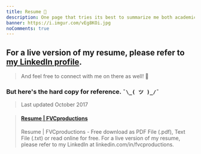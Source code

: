 ```yaml
---
title: Resume 📄️
description: One page that tries its best to summarize me both academically and professionally. Hah.
banner: https://i.imgur.com/vEg8KOi.jpg
noComments: true
---
```


## For a live version of my resume, please refer to [my LinkedIn profile](//linkedin.com/in/fvcproductions).

> And feel free to connect with me on there as well! 👥️

<script type="IN/MemberProfile" data-id="https://www.linkedin.com/in/fvcproductions" data-format="inline" data-related="false"></script>

### But here's the hard copy for reference. `¯\_( ツ )_/¯`

> Last updated October 2017

<blockquote class="embedly-card"><h4><a href="https://www.scribd.com/document/324348340/Resume-FVCproductions">Resume | FVCproductions</a></h4><p>Resume | FVCproductions - Free download as PDF File (.pdf), Text File (.txt) or read online for free. For a live version of my resume, please refer to my LinkedIn at linkedin.com/in/fvcproductions.</p></blockquote>

<script defer src="//platform.linkedin.com/in.js"></script>

<script defer src="//cdn.embedly.com/widgets/platform.js" charset="UTF-8"></script>
